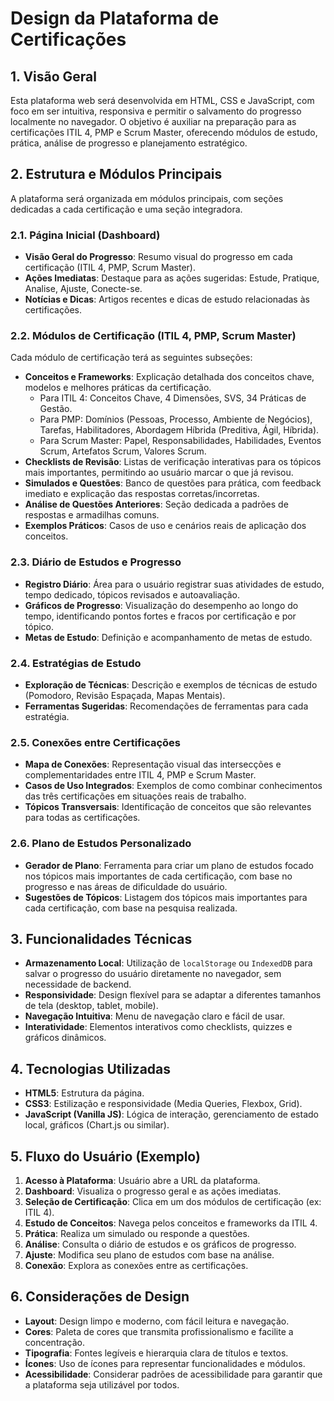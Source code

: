 # Design da Plataforma de Certificações

## 1. Visão Geral

Esta plataforma web será desenvolvida em HTML, CSS e JavaScript, com foco em ser intuitiva, responsiva e permitir o salvamento do progresso localmente no navegador. O objetivo é auxiliar na preparação para as certificações ITIL 4, PMP e Scrum Master, oferecendo módulos de estudo, prática, análise de progresso e planejamento estratégico.

## 2. Estrutura e Módulos Principais

A plataforma será organizada em módulos principais, com seções dedicadas a cada certificação e uma seção integradora.

### 2.1. Página Inicial (Dashboard)

*   **Visão Geral do Progresso**: Resumo visual do progresso em cada certificação (ITIL 4, PMP, Scrum Master).
*   **Ações Imediatas**: Destaque para as ações sugeridas: Estude, Pratique, Analise, Ajuste, Conecte-se.
*   **Notícias e Dicas**: Artigos recentes e dicas de estudo relacionadas às certificações.

### 2.2. Módulos de Certificação (ITIL 4, PMP, Scrum Master)

Cada módulo de certificação terá as seguintes subseções:

*   **Conceitos e Frameworks**: Explicação detalhada dos conceitos chave, modelos e melhores práticas da certificação.
    *   Para ITIL 4: Conceitos Chave, 4 Dimensões, SVS, 34 Práticas de Gestão.
    *   Para PMP: Domínios (Pessoas, Processo, Ambiente de Negócios), Tarefas, Habilitadores, Abordagem Híbrida (Preditiva, Ágil, Híbrida).
    *   Para Scrum Master: Papel, Responsabilidades, Habilidades, Eventos Scrum, Artefatos Scrum, Valores Scrum.
*   **Checklists de Revisão**: Listas de verificação interativas para os tópicos mais importantes, permitindo ao usuário marcar o que já revisou.
*   **Simulados e Questões**: Banco de questões para prática, com feedback imediato e explicação das respostas corretas/incorretas.
*   **Análise de Questões Anteriores**: Seção dedicada a padrões de respostas e armadilhas comuns.
*   **Exemplos Práticos**: Casos de uso e cenários reais de aplicação dos conceitos.

### 2.3. Diário de Estudos e Progresso

*   **Registro Diário**: Área para o usuário registrar suas atividades de estudo, tempo dedicado, tópicos revisados e autoavaliação.
*   **Gráficos de Progresso**: Visualização do desempenho ao longo do tempo, identificando pontos fortes e fracos por certificação e por tópico.
*   **Metas de Estudo**: Definição e acompanhamento de metas de estudo.

### 2.4. Estratégias de Estudo

*   **Exploração de Técnicas**: Descrição e exemplos de técnicas de estudo (Pomodoro, Revisão Espaçada, Mapas Mentais).
*   **Ferramentas Sugeridas**: Recomendações de ferramentas para cada estratégia.

### 2.5. Conexões entre Certificações

*   **Mapa de Conexões**: Representação visual das intersecções e complementaridades entre ITIL 4, PMP e Scrum Master.
*   **Casos de Uso Integrados**: Exemplos de como combinar conhecimentos das três certificações em situações reais de trabalho.
*   **Tópicos Transversais**: Identificação de conceitos que são relevantes para todas as certificações.

### 2.6. Plano de Estudos Personalizado

*   **Gerador de Plano**: Ferramenta para criar um plano de estudos focado nos tópicos mais importantes de cada certificação, com base no progresso e nas áreas de dificuldade do usuário.
*   **Sugestões de Tópicos**: Listagem dos tópicos mais importantes para cada certificação, com base na pesquisa realizada.

## 3. Funcionalidades Técnicas

*   **Armazenamento Local**: Utilização de `localStorage` ou `IndexedDB` para salvar o progresso do usuário diretamente no navegador, sem necessidade de backend.
*   **Responsividade**: Design flexível para se adaptar a diferentes tamanhos de tela (desktop, tablet, mobile).
*   **Navegação Intuitiva**: Menu de navegação claro e fácil de usar.
*   **Interatividade**: Elementos interativos como checklists, quizzes e gráficos dinâmicos.

## 4. Tecnologias Utilizadas

*   **HTML5**: Estrutura da página.
*   **CSS3**: Estilização e responsividade (Media Queries, Flexbox, Grid).
*   **JavaScript (Vanilla JS)**: Lógica de interação, gerenciamento de estado local, gráficos (Chart.js ou similar).

## 5. Fluxo do Usuário (Exemplo)

1.  **Acesso à Plataforma**: Usuário abre a URL da plataforma.
2.  **Dashboard**: Visualiza o progresso geral e as ações imediatas.
3.  **Seleção de Certificação**: Clica em um dos módulos de certificação (ex: ITIL 4).
4.  **Estudo de Conceitos**: Navega pelos conceitos e frameworks da ITIL 4.
5.  **Prática**: Realiza um simulado ou responde a questões.
6.  **Análise**: Consulta o diário de estudos e os gráficos de progresso.
7.  **Ajuste**: Modifica seu plano de estudos com base na análise.
8.  **Conexão**: Explora as conexões entre as certificações.

## 6. Considerações de Design

*   **Layout**: Design limpo e moderno, com fácil leitura e navegação.
*   **Cores**: Paleta de cores que transmita profissionalismo e facilite a concentração.
*   **Tipografia**: Fontes legíveis e hierarquia clara de títulos e textos.
*   **Ícones**: Uso de ícones para representar funcionalidades e módulos.
*   **Acessibilidade**: Considerar padrões de acessibilidade para garantir que a plataforma seja utilizável por todos.
